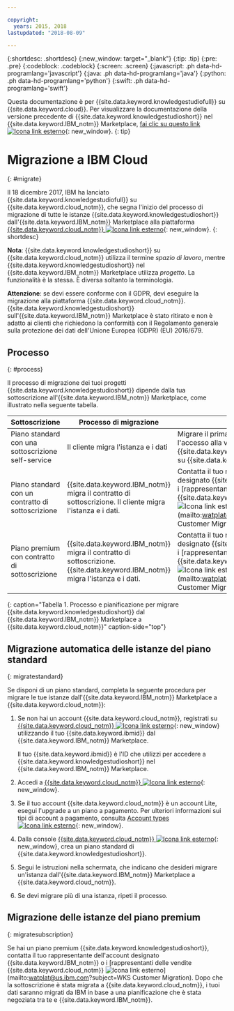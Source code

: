 ```yaml
---

copyright:
  years: 2015, 2018
lastupdated: "2018-08-09"

---
```


{:shortdesc: .shortdesc}
{:new_window: target="_blank"}
{:tip: .tip}
{:pre: .pre}
{:codeblock: .codeblock}
{:screen: .screen}
{:javascript: .ph data-hd-programlang='javascript'}
{:java: .ph data-hd-programlang='java'}
{:python: .ph data-hd-programlang='python'}
{:swift: .ph data-hd-programlang='swift'}

Questa documentazione è per {{site.data.keyword.knowledgestudiofull}} su {{site.data.keyword.cloud}}. Per visualizzare la documentazione della versione precedente di {{site.data.keyword.knowledgestudioshort}} nel {{site.data.keyword.IBM_notm}} Marketplace, [fai clic su questo link ![Icona link esterno](../../icons/launch-glyph.svg "Icona link esterno")](https://{DomainName}/docs/services/knowledge-studio/client-migration.html){: new_window}.
{: tip}

# Migrazione a IBM Cloud
{: #migrate}

Il 18 dicembre 2017, IBM ha lanciato {{site.data.keyword.knowledgestudiofull}} su {{site.data.keyword.cloud_notm}}, che segna l'inizio del processo di migrazione di tutte le istanze {{site.data.keyword.knowledgestudioshort}} dall'{{site.data.keyword.IBM_notm}} Marketplace alla piattaforma [{{site.data.keyword.cloud_notm}} ![Icona link esterno](../../icons/launch-glyph.svg "Icona link esterno")](https://www.ibm.com/blogs/bluemix/2017/12/watson-knowledge-studio-ibm-cloud/){: new_window}.
{: shortdesc}

**Nota**: {{site.data.keyword.knowledgestudioshort}} su {{site.data.keyword.cloud_notm}} utilizza il termine _spazio di lavoro_, mentre {{site.data.keyword.knowledgestudioshort}} nel {{site.data.keyword.IBM_notm}} Marketplace utilizza _progetto_. La funzionalità è la stessa. È diversa soltanto la terminologia.

**Attenzione**: se devi essere conforme con il GDPR, devi eseguire la migrazione alla piattaforma {{site.data.keyword.cloud_notm}}. {{site.data.keyword.knowledgestudioshort}} sull'{{site.data.keyword.IBM_notm}} Marketplace è stato ritirato e non è adatto ai clienti che richiedono la conformità con il Regolamento generale sulla protezione dei dati dell'Unione Europea (GDPR) (EU) 2016/679.

## Processo 
{: #process}

Il processo di migrazione dei tuoi progetti {{site.data.keyword.knowledgestudioshort}} dipende dalla tua sottoscrizione all'{{site.data.keyword.IBM_notm}} Marketplace, come illustrato nella seguente tabella.

| Sottoscrizione | Processo di migrazione | Dettagli |
|------|-------------------|--------------------|
| Piano standard con una sottoscrizione self-service  | Il cliente migra l'istanza e i dati | Migrare il prima possibile per ottenere l'accesso alla versione più aggiornata di {{site.data.keyword.knowledgestudioshort}} su {{site.data.keyword.cloud_notm}}.
| Piano standard con un contratto di sottoscrizione | {{site.data.keyword.IBM_notm}} migra il contratto di sottoscrizione. Il cliente migra l'istanza e i dati. | Contatta il tuo rappresentante dell'account designato {{site.data.keyword.IBM_notm}} o i [rappresentanti delle vendite {{site.data.keyword.cloud_notm}} ![Icona link esterno](../../icons/launch-glyph.svg "Icona link esterno")](mailto:watplat@us.ibm.com?subject=WKS Customer Migration). |
| Piano premium con contratto di sottoscrizione | {{site.data.keyword.IBM_notm}} migra il contratto di sottoscrizione. {{site.data.keyword.IBM_notm}} migra l'istanza e i dati. | Contatta il tuo rappresentante dell'account designato {{site.data.keyword.IBM_notm}} o i [rappresentanti delle vendite {{site.data.keyword.cloud_notm}} ![Icona link esterno](../../icons/launch-glyph.svg "Icona link esterno")](mailto:watplat@us.ibm.com?subject=WKS Customer Migration). |
{: caption="Tabella 1. Processo e pianificazione per migrare {{site.data.keyword.knowledgestudioshort}} dal {{site.data.keyword.IBM_notm}} Marketplace a {{site.data.keyword.cloud_notm}}" caption-side="top"}

## Migrazione automatica delle istanze del piano standard
{: migratestandard}

Se disponi di un piano standard, completa la seguente procedura per migrare le tue istanze dall'{{site.data.keyword.IBM_notm}} Marketplace a {{site.data.keyword.cloud_notm}}:

1. Se non hai un account {{site.data.keyword.cloud_notm}}, registrati su [{{site.data.keyword.cloud_notm}} ![Icona link esterno](../../icons/launch-glyph.svg "Icona link esterno")](https://{DomainName}/registration/){: new_window} utilizzando il tuo {{site.data.keyword.ibmid}} dal {{site.data.keyword.IBM_notm}} Marketplace.

   Il tuo {{site.data.keyword.ibmid}} è l'ID che utilizzi per accedere a {{site.data.keyword.knowledgestudioshort}} nel {{site.data.keyword.IBM_notm}} Marketplace.

2. Accedi a [{{site.data.keyword.cloud_notm}} ![Icona link esterno](../../icons/launch-glyph.svg "Icona link esterno")](https://{DomainName}){: new_window}.
3. Se il tuo account {{site.data.keyword.cloud_notm}} è un account Lite, esegui l'upgrade a un piano a pagamento. Per ulteriori informazioni sui tipi di account a pagamento, consulta [Account types ![Icona link esterno](../../icons/launch-glyph.svg "Icona link esterno")](https://{DomainName}/docs/account/index.html){: new_window}.
4. Dalla console [{{site.data.keyword.cloud_notm}} ![Icona link esterno](../../icons/launch-glyph.svg "Icona link esterno")](https://{DomainName}/catalog/services/knowledge-studio){: new_window}, crea un piano standard di {{site.data.keyword.knowledgestudioshort}}.
5. Segui le istruzioni nella schermata, che indicano che desideri migrare un'istanza dall'{{site.data.keyword.IBM_notm}} Marketplace a {{site.data.keyword.cloud_notm}}.
6. Se devi migrare più di una istanza, ripeti il processo.

## Migrazione delle istanze del piano premium
{: migratesubscription}

Se hai un piano premium {{site.data.keyword.knowledgestudioshort}}, contatta il tuo rappresentante dell'account designato {{site.data.keyword.IBM_notm}} o i [rappresentanti delle vendite {{site.data.keyword.cloud_notm}} ![Icona link esterno](../../icons/launch-glyph.svg "Icona link esterno")](mailto:watplat@us.ibm.com?subject=WKS Customer Migration). Dopo che la sottoscrizione è stata migrata a {{site.data.keyword.cloud_notm}}, i tuoi dati saranno migrati da IBM in base a una pianificazione che è stata negoziata tra te e {{site.data.keyword.IBM_notm}}.
